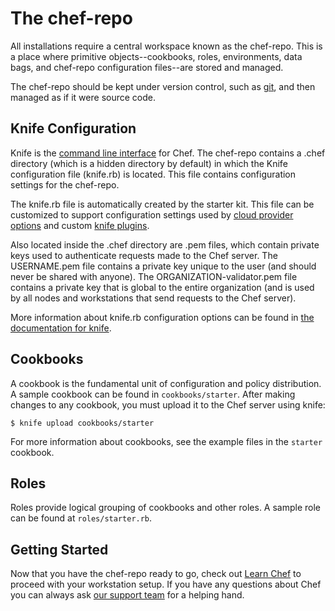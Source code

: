 # The chef-repo

All installations require a central workspace known as the chef-repo. This is a
place where primitive objects--cookbooks, roles, environments, data bags, and
chef-repo configuration files--are stored and managed.

The chef-repo should be kept under version control, such as
[git](http://git-scm.org), and then managed as if it were source code.

## Knife Configuration

Knife is the [command line interface](https://docs.chef.io/knife.html) for Chef.
The chef-repo contains a .chef directory (which is a hidden directory by
default) in which the Knife configuration file (knife.rb) is located. This file
contains configuration settings for the chef-repo.

The knife.rb file is automatically created by the starter kit. This file can be
customized to support configuration settings used by
[cloud provider options](https://docs.chef.io/plugin_knife.html) and custom
[knife plugins](https://docs.chef.io/plugin_knife_custom.html).

Also located inside the .chef directory are .pem files, which contain private
keys used to authenticate requests made to the Chef server. The USERNAME.pem
file contains a private key unique to the user (and should never be shared with
anyone). The ORGANIZATION-validator.pem file contains a private key that is
global to the entire organization (and is used by all nodes and workstations
that send requests to the Chef server).

More information about knife.rb configuration options can be found in
[the documentation for knife](https://docs.chef.io/config_rb_knife.html).

## Cookbooks

A cookbook is the fundamental unit of configuration and policy distribution. A
sample cookbook can be found in `cookbooks/starter`. After making changes to any
cookbook, you must upload it to the Chef server using knife:

    $ knife upload cookbooks/starter

For more information about cookbooks, see the example files in the `starter`
cookbook.

## Roles

Roles provide logical grouping of cookbooks and other roles. A sample role can
be found at `roles/starter.rb`.

## Getting Started

Now that you have the chef-repo ready to go, check out
[Learn Chef](https://learn.chef.io/) to proceed with your workstation setup. If
you have any questions about Chef you can always ask
[our support team](https://www.chef.io/support/) for a helping hand.
